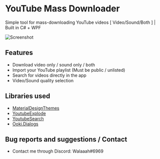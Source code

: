 # YouTube Mass Downloader
Simple tool for mass-downloading YouTube videos [ Video/Sound/Both ] | Built in C# + WPF

![Screenshot](https://dl.dropboxusercontent.com/s/wgk2bjw4mmjalzb/ytMassDownloader.png?dl=1)

## Features
- Download video only / sound only / both
- Import your YouTube playlist (Must be public / unlisted)
- Search for videos directly in the app
- Video/Sound quality selection

## Libraries used
- [MaterialDesignThemes](https://github.com/MaterialDesignInXAML/MaterialDesignInXamlToolkit)
- [YoutubeExplode](https://github.com/Tyrrrz/YoutubeExplode)
- [YoutubeSearch](https://github.com/mrklintscher/YoutubeSearch)
- [Ooki.Dialogs](http://www.ookii.org/Software/Dialogs/)

## Bug reports and suggestions / Contact
- Contact me through Discord: Walaaah#6969
